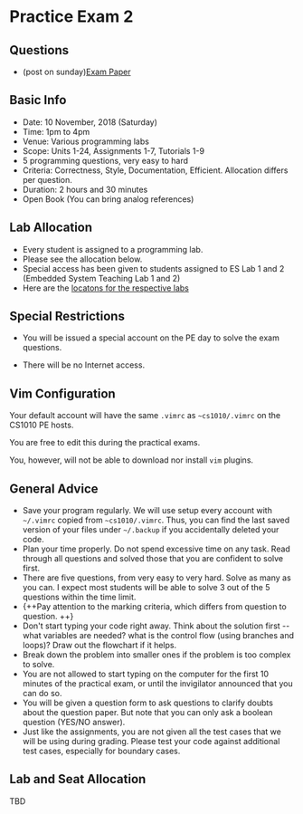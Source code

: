 # Practice Exam 2

## Questions

- (post on sunday)[Exam Paper](https://www.youtube.com/watch?v=dQw4w9WgXcQ)

## Basic Info

- Date: 10 November, 2018 (Saturday)
- Time: 1pm to 4pm
- Venue: Various programming labs
- Scope: Units 1-24, Assignments 1-7, Tutorials 1-9
- 5 programming questions, very easy to hard
- Criteria: Correctness, Style, Documentation, Efficient.  Allocation differs per question.
- Duration: 2 hours and 30 minutes
- Open Book (You can bring analog references)

## Lab Allocation

- Every student is assigned to a programming lab.  
- Please see the allocation below.
- Special access has been given to students assigned to ES Lab 1 and 2 (Embedded System Teaching Lab 1 and 2)
- Here are the [locatons for the respective labs](https://www.comp.nus.edu.sg/maps/venues/)

## Special Restrictions

- You will be issued a special account on the PE day to solve the exam questions.  

- There will be no Internet access.

## Vim Configuration

Your default account will have the same `.vimrc` as `~cs1010/.vimrc` on the CS1010 PE hosts.  

You are free to edit this during the practical exams.  

You, however, will not be able to download nor install `vim` plugins.

## General Advice

- Save your program regularly.  We will use setup every account with `~/.vimrc` copied from `~cs1010/.vimrc`.  Thus, you can find the last saved version of your files under `~/.backup` if you accidentally deleted your code.
- Plan your time properly.  Do not spend excessive time on any task.  Read through all questions and solved those that you are confident to solve first.
- There are five questions, from very easy to very hard.  Solve as many as you can.  I expect most students will be able to solve 3 out of the 5 questions within the time limit.
- {++Pay attention to the marking criteria, which differs from question to question. ++} 
- Don't start typing your code right away.  Think about the solution first -- what variables are needed?  what is the control flow (using branches and loops)?  Draw out the flowchart if it helps.  
- Break down the problem into smaller ones if the problem is too complex to solve.
- You are not allowed to start typing on the computer for the first 10 minutes of the practical exam, or until the invigilator announced that you can do so.
- You will be given a question form to ask questions to clarify doubts about the question paper.  But note that you can only ask a boolean question (YES/NO answer).
- Just like the assignments, you are not given all the test cases that we will be using during grading.  Please test your code against additional test cases, especially for boundary cases.

## Lab and Seat Allocation

TBD
